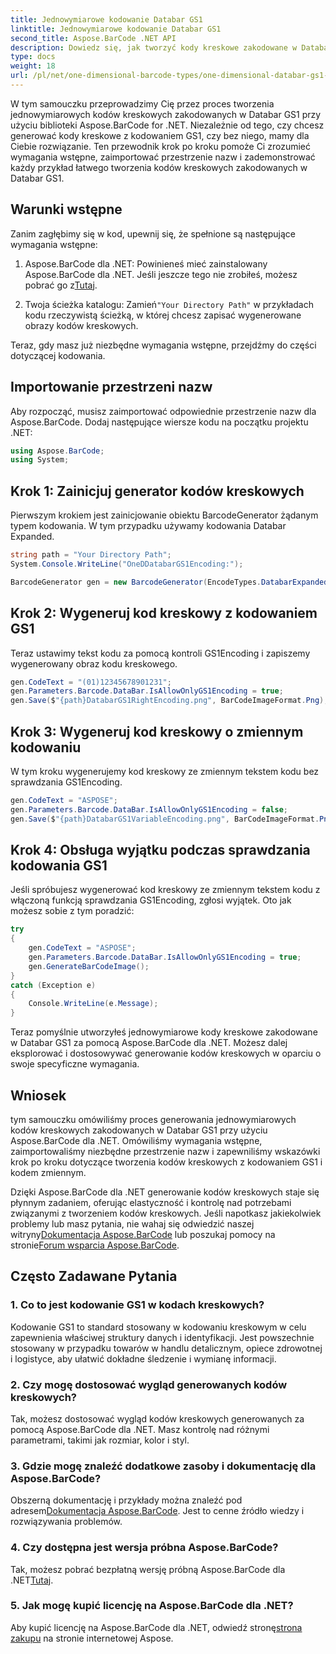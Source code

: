 ```yaml
---
title: Jednowymiarowe kodowanie Databar GS1
linktitle: Jednowymiarowe kodowanie Databar GS1
second_title: Aspose.BarCode .NET API
description: Dowiedz się, jak tworzyć kody kreskowe zakodowane w Databar GS1 w .NET przy użyciu Aspose.BarCode. Z łatwością generuj kody kreskowe. Postępuj zgodnie z naszym przewodnikiem krok po kroku.
type: docs
weight: 18
url: /pl/net/one-dimensional-barcode-types/one-dimensional-databar-gs1-encoding/
---
```


W tym samouczku przeprowadzimy Cię przez proces tworzenia jednowymiarowych kodów kreskowych zakodowanych w Databar GS1 przy użyciu biblioteki Aspose.BarCode for .NET. Niezależnie od tego, czy chcesz generować kody kreskowe z kodowaniem GS1, czy bez niego, mamy dla Ciebie rozwiązanie. Ten przewodnik krok po kroku pomoże Ci zrozumieć wymagania wstępne, zaimportować przestrzenie nazw i zademonstrować każdy przykład łatwego tworzenia kodów kreskowych zakodowanych w Databar GS1.

## Warunki wstępne

Zanim zagłębimy się w kod, upewnij się, że spełnione są następujące wymagania wstępne:

1.  Aspose.BarCode dla .NET: Powinieneś mieć zainstalowany Aspose.BarCode dla .NET. Jeśli jeszcze tego nie zrobiłeś, możesz pobrać go z[Tutaj](https://releases.aspose.com/barcode/net/).

2.  Twoja ścieżka katalogu: Zamień`"Your Directory Path"` w przykładach kodu rzeczywistą ścieżką, w której chcesz zapisać wygenerowane obrazy kodów kreskowych.

Teraz, gdy masz już niezbędne wymagania wstępne, przejdźmy do części dotyczącej kodowania.

## Importowanie przestrzeni nazw

Aby rozpocząć, musisz zaimportować odpowiednie przestrzenie nazw dla Aspose.BarCode. Dodaj następujące wiersze kodu na początku projektu .NET:

```csharp
using Aspose.BarCode;
using System;
```

## Krok 1: Zainicjuj generator kodów kreskowych

Pierwszym krokiem jest zainicjowanie obiektu BarcodeGenerator żądanym typem kodowania. W tym przypadku używamy kodowania Databar Expanded. 

```csharp
string path = "Your Directory Path";
System.Console.WriteLine("OneDDatabarGS1Encoding:");

BarcodeGenerator gen = new BarcodeGenerator(EncodeTypes.DatabarExpanded, "");
```

## Krok 2: Wygeneruj kod kreskowy z kodowaniem GS1

Teraz ustawimy tekst kodu za pomocą kontroli GS1Encoding i zapiszemy wygenerowany obraz kodu kreskowego. 

```csharp
gen.CodeText = "(01)12345678901231";
gen.Parameters.Barcode.DataBar.IsAllowOnlyGS1Encoding = true;
gen.Save($"{path}DatabarGS1RightEncoding.png", BarCodeImageFormat.Png);
```

## Krok 3: Wygeneruj kod kreskowy o zmiennym kodowaniu

W tym kroku wygenerujemy kod kreskowy ze zmiennym tekstem kodu bez sprawdzania GS1Encoding.

```csharp
gen.CodeText = "ASPOSE";
gen.Parameters.Barcode.DataBar.IsAllowOnlyGS1Encoding = false;
gen.Save($"{path}DatabarGS1VariableEncoding.png", BarCodeImageFormat.Png);
```

## Krok 4: Obsługa wyjątku podczas sprawdzania kodowania GS1

Jeśli spróbujesz wygenerować kod kreskowy ze zmiennym tekstem kodu z włączoną funkcją sprawdzania GS1Encoding, zgłosi wyjątek. Oto jak możesz sobie z tym poradzić:

```csharp
try
{
    gen.CodeText = "ASPOSE";
    gen.Parameters.Barcode.DataBar.IsAllowOnlyGS1Encoding = true;
    gen.GenerateBarCodeImage();
}
catch (Exception e)
{
    Console.WriteLine(e.Message);
}
```

Teraz pomyślnie utworzyłeś jednowymiarowe kody kreskowe zakodowane w Databar GS1 za pomocą Aspose.BarCode dla .NET. Możesz dalej eksplorować i dostosowywać generowanie kodów kreskowych w oparciu o swoje specyficzne wymagania.

## Wniosek

tym samouczku omówiliśmy proces generowania jednowymiarowych kodów kreskowych zakodowanych w Databar GS1 przy użyciu Aspose.BarCode dla .NET. Omówiliśmy wymagania wstępne, zaimportowaliśmy niezbędne przestrzenie nazw i zapewniliśmy wskazówki krok po kroku dotyczące tworzenia kodów kreskowych z kodowaniem GS1 i kodem zmiennym.

 Dzięki Aspose.BarCode dla .NET generowanie kodów kreskowych staje się płynnym zadaniem, oferując elastyczność i kontrolę nad potrzebami związanymi z tworzeniem kodów kreskowych. Jeśli napotkasz jakiekolwiek problemy lub masz pytania, nie wahaj się odwiedzić naszej witryny[Dokumentacja Aspose.BarCode](https://reference.aspose.com/barcode/net/) lub poszukaj pomocy na stronie[Forum wsparcia Aspose.BarCode](https://forum.aspose.com/c/barcode/13).

## Często Zadawane Pytania

### 1. Co to jest kodowanie GS1 w kodach kreskowych?
Kodowanie GS1 to standard stosowany w kodowaniu kreskowym w celu zapewnienia właściwej struktury danych i identyfikacji. Jest powszechnie stosowany w przypadku towarów w handlu detalicznym, opiece zdrowotnej i logistyce, aby ułatwić dokładne śledzenie i wymianę informacji.

### 2. Czy mogę dostosować wygląd generowanych kodów kreskowych?
Tak, możesz dostosować wygląd kodów kreskowych generowanych za pomocą Aspose.BarCode dla .NET. Masz kontrolę nad różnymi parametrami, takimi jak rozmiar, kolor i styl.

### 3. Gdzie mogę znaleźć dodatkowe zasoby i dokumentację dla Aspose.BarCode?
 Obszerną dokumentację i przykłady można znaleźć pod adresem[Dokumentacja Aspose.BarCode](https://reference.aspose.com/barcode/net/). Jest to cenne źródło wiedzy i rozwiązywania problemów.

### 4. Czy dostępna jest wersja próbna Aspose.BarCode?
 Tak, możesz pobrać bezpłatną wersję próbną Aspose.BarCode dla .NET[Tutaj](https://releases.aspose.com/).

### 5. Jak mogę kupić licencję na Aspose.BarCode dla .NET?
 Aby kupić licencję na Aspose.BarCode dla .NET, odwiedź stronę[strona zakupu](https://purchase.aspose.com/buy) na stronie internetowej Aspose.
